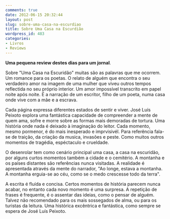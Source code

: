 ```yaml
---
comments: true
date: 2012-06-15 20:32:44
layout: post
slug: sobre-uma-casa-na-escurdiao
title: Sobre Uma Casa na Escurdião
wordpress_id: 483
categories:
- Livros
- Reviews
---
```


**Uma pequena review destes dias para um jornal**.


Sobre "Uma Casa na Escuridão" muitas são as palavras que me ocorrem. Um romance para os poetas. O relato de alguém que encontra o seu verdadeiro amor na imagem de uma mulher que viveu outros tempos reflectida no seu próprio interior. Um amor impossível transcrito em papel noite após noite. É a narração de um escritor, filho de um poeta, numa casa onde vive com a mãe e a escrava.




Cada página expressa diferentes estados de sentir e viver. José Luís Peixoto explora uma fantástica capacidade de compreender a mente de quem ama, sofre e morre sobre as formas mais demoradas de tortura. Uma história onde nada é deixado à imaginação do leitor. Cada momento, mesmo pormenor, é do mais inesperado e imprvisivél. Para referência fala-se de traição, da criação da musica, invasões e peste. Como muitos outros momentos de tragédia, espéctaculo e crueldade.




O desenrolar tem como cenário principal uma casa, a casa na escuridão, por alguns curtos momentos também a cidade e o cemitério. A montanha e os países distantes são referências nunca visitadas. A realidade é apresentada através da mente do narrador, "Ao longe, estava a montanha. A montanha erguia-se ao céu, como se o medo crescesse todo da terra".




A escrita é fluída e concisa. Certos momentos de história parecem nunca acabar, no entanto cada novo momento é uma surpresa. A repetição de frases é frequente, é o assentar das ideias, como o pensar de alguém. Talvez não recomendado para os mais sossegados de alma, ou para os turistas da leitura. Uma histórica excêntrica e fantástica, como sempre se espera de José Luís Peixoto.

